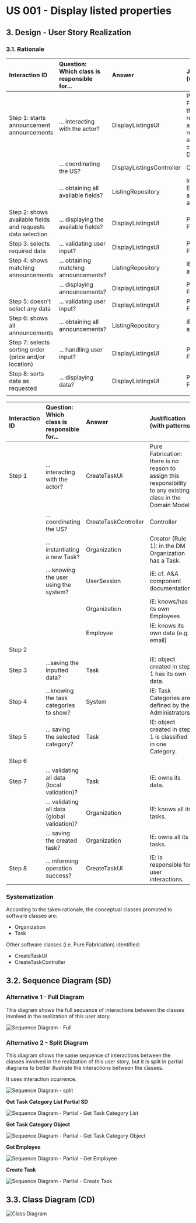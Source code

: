 # US 001 - Display listed properties
## 3. Design - User Story Realization 

### 3.1. Rationale


| Interaction ID                                             | Question: Which class is responsible for... | Answer                    | Justification (with patterns)                                                                                  |
|:-----------------------------------------------------------|:--------------------------------------------|:--------------------------|:---------------------------------------------------------------------------------------------------------------|
| Step 1: starts announcement announcements  		                   | ... interacting with the actor?             | DisplayListingsUI         | 	Pure Fabrication: there is no reason to assign this responsibility to any existing class in the Domain Model. |
|                                                            | ... coordinating the US?                    | DisplayListingsController | Controller                                                                                                     |
|                                                            | ... obtaining all available fields?         | ListingRepository         | Information Expert: knows all announcements                                                                         |
| Step 2: shows available fields and requests data selection | ... displaying the available fields?        | DisplayListingsUI         | Pure Fabrication                                                                                               |
| Step 3: selects required data                              | ... validating user input?                  | DisplayListingsUI         | Pure Fabrication                                                                                               |
| Step 4: shows matching announcements                       | ... obtaining matching announcements?       | ListingRepository         | IE: knows all announcements                                                                                         |
|                                                            | ... displaying announcements?               | DisplayListingsUI         | Pure Fabrication                                                                                               |
| Step 5: doesn't select any data                            | ... validating user input?                  | DisplayListingsUI         | Pure Fabrication                                                                                               |
| Step 6: shows all announcements                            | ... obtaining all announcements?            | ListingRepository         | IE: knows all announcements                                                                                         |
| Step 7: selects sorting order (price and/or location)      | ... handling user input?                    | DisplayListingsUI         | Pure Fabrication                                                                                               |
| Step 8: sorts data as requested                            | ... displaying data?                        | DisplayListingsUI         | Pure Fabrication                                                                                               |
|                                                            |                                             |                           |                                                                                                                |

| Interaction ID | Question: Which class is responsible for...   | Answer               | Justification (with patterns)                                                                                 |
|:---------------|:----------------------------------------------|:---------------------|:--------------------------------------------------------------------------------------------------------------|
| Step 1  		     | 	... interacting with the actor?              | CreateTaskUI         | Pure Fabrication: there is no reason to assign this responsibility to any existing class in the Domain Model. |
| 			  		        | 	... coordinating the US?                     | CreateTaskController | Controller                                                                                                    |
| 			  		        | 	... instantiating a new Task?                | Organization         | Creator (Rule 1): in the DM Organization has a Task.                                                          |
| 			  		        | ... knowing the user using the system?        | UserSession          | IE: cf. A&A component documentation.                                                                          |
| 			  		        | 							                                       | Organization         | IE: knows/has its own Employees                                                                               |
| 			  		        | 							                                       | Employee             | IE: knows its own data (e.g. email)                                                                           |
| Step 2  		     | 							                                       |                      |                                                                                                               |
| Step 3  		     | 	...saving the inputted data?                 | Task                 | IE: object created in step 1 has its own data.                                                                |
| Step 4  		     | 	...knowing the task categories to show?      | System               | IE: Task Categories are defined by the Administrators.                                                        |
| Step 5  		     | 	... saving the selected category?            | Task                 | IE: object created in step 1 is classified in one Category.                                                   |
| Step 6  		     | 							                                       |                      |                                                                                                               |              
| Step 7  		     | 	... validating all data (local validation)?  | Task                 | IE: owns its data.                                                                                            | 
| 			  		        | 	... validating all data (global validation)? | Organization         | IE: knows all its tasks.                                                                                      | 
| 			  		        | 	... saving the created task?                 | Organization         | IE: owns all its tasks.                                                                                       | 
| Step 8  		     | 	... informing operation success?             | CreateTaskUI         | IE: is responsible for user interactions.                                                                     | 

### Systematization ##

According to the taken rationale, the conceptual classes promoted to software classes are: 

 * Organization
 * Task

Other software classes (i.e. Pure Fabrication) identified: 

 * CreateTaskUI  
 * CreateTaskController


## 3.2. Sequence Diagram (SD)

### Alternative 1 - Full Diagram

This diagram shows the full sequence of interactions between the classes involved in the realization of this user story.

![Sequence Diagram - Full](svg/us006-sequence-diagram-full.svg)

### Alternative 2 - Split Diagram

This diagram shows the same sequence of interactions between the classes involved in the realization of this user story, but it is split in partial diagrams to better illustrate the interactions between the classes.

It uses interaction ocurrence.

![Sequence Diagram - split](svg/us006-sequence-diagram-split.svg)

**Get Task Category List Partial SD**

![Sequence Diagram - Partial - Get Task Category List](svg/us006-sequence-diagram-partial-get-task-category-list.svg)

**Get Task Category Object**

![Sequence Diagram - Partial - Get Task Category Object](svg/us006-sequence-diagram-partial-get-task-category.svg)

**Get Employee**

![Sequence Diagram - Partial - Get Employee](svg/us006-sequence-diagram-partial-get-employee.svg)

**Create Task**

![Sequence Diagram - Partial - Create Task](svg/us006-sequence-diagram-partial-create-task.svg)

## 3.3. Class Diagram (CD)

![Class Diagram](svg/us006-class-diagram.svg)